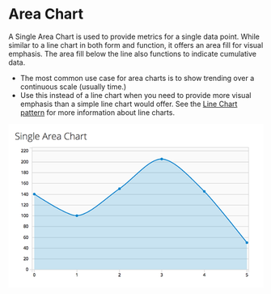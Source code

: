 # Area Chart

A Single Area Chart is used to provide metrics for a single data point. While similar to a line chart in both form and function, it offers an area fill for visual emphasis. The area fill below the line also functions to indicate cumulative data.

  - The most common use case for area charts is to show trending over a continuous scale (usually time.)
  - Use this instead of a line chart when you need to provide more visual emphasis than a simple line chart would offer. See the [Line Chart pattern](https://www.patternfly.org/pattern-library/data-visualization/line-chart/) for more information about line charts.

![#single-area-chart](./img/single-area-chart.png)
